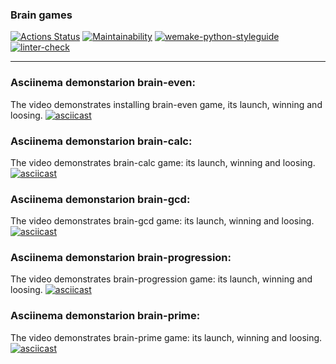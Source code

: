 ### Brain games
[![Actions Status](https://github.com/Corrosion667/python-project-lvl1/workflows/hexlet-check/badge.svg)](https://github.com/Corrosion667/python-project-lvl1/actions)
[![Maintainability](https://api.codeclimate.com/v1/badges/a99a88d28ad37a79dbf6/maintainability)](https://codeclimate.com/github/Corrosion667/python-project-lvl1)
[![wemake-python-styleguide](https://img.shields.io/badge/style-wemake-000000.svg)](https://github.com/wemake-services/wemake-python-styleguide)
[![linter-check](https://github.com/Corrosion667/python-project-lvl1/actions/workflows/linter-check.yml/badge.svg)](https://github.com/Corrosion667/python-project-lvl1/actions/workflows/linter-check.yml)

---

### Asciinema demonstarion brain-even:
The video demonstrates installing brain-even game, its launch, winning and loosing.
[![asciicast](https://asciinema.org/a/HHUWw21Ng85MslnAC3nU3yKBZ.svg)](https://asciinema.org/a/HHUWw21Ng85MslnAC3nU3yKBZ)

### Asciinema demonstarion brain-calc:
The video demonstrates brain-calc game: its launch, winning and loosing.
[![asciicast](https://asciinema.org/a/p7dInmOwt4SSdAW6TPr4u3BUc.svg)](https://asciinema.org/a/p7dInmOwt4SSdAW6TPr4u3BUc)

### Asciinema demonstarion brain-gcd:
The video demonstrates brain-gcd game: its launch, winning and loosing.
[![asciicast](https://asciinema.org/a/s1o9Sh0k4hNlcqBvaXiKKbBgd.svg)](https://asciinema.org/a/s1o9Sh0k4hNlcqBvaXiKKbBgd)

### Asciinema demonstarion brain-progression:
The video demonstrates brain-progression game: its launch, winning and loosing.
[![asciicast](https://asciinema.org/a/LO3YCXgU661w6UYTn7EptRzjB.svg)](https://asciinema.org/a/LO3YCXgU661w6UYTn7EptRzjB)

### Asciinema demonstarion brain-prime:
The video demonstrates brain-prime game: its launch, winning and loosing.
[![asciicast](https://asciinema.org/a/QjZhNkXdQDAa344GQpLb6DOdy.svg)](https://asciinema.org/a/QjZhNkXdQDAa344GQpLb6DOdy)